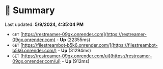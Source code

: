 # 📖 Summary
Last updated: **5/9/2024, 4:35:04 PM**

- `GET` [https://restreamer-09gx.onrender.com](https://restreamer-09gx.onrender.com) - **Up** (22355ms)
- `GET` [https://filestreambot-b5k6.onrender.com/](https://filestreambot-b5k6.onrender.com/) - **Up** (31294ms)
- `GET` [https://restreamer-09gx.onrender.com/ui](https://restreamer-09gx.onrender.com/ui) - **Up** (912ms)

